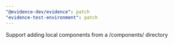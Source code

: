 ```yaml
---
"@evidence-dev/evidence": patch
"evidence-test-environment": patch
---
```


Support adding local components from a /components/ directory
